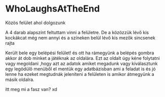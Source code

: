 # WhoLaughsAtTheEnd
Közös felület ahol dolgozunk


A 4 darab alapszínt feltuttam vinni a felületre. De a közözzük lévő kis kockákcat még nem annyi és a színeken belül lévő kis mezők sincsenek rajta

Került bele egy belépési felület! és ott ha rámegyünk a belépés gombra akkor át dob minket a játéknak az oldalára. 
Ezt az oldalt úgy kéne folytatni vagy megoldani ,hogy azt az adatok amiket megadunk vagy kíválasztunk egy legödülő menüből el mentük egy adatbázisban ami a feladat is és jó lenne ha ezeket megtudnák jeleníteni a felületen is amikor átmegyünk a másik oldalra.

itt meg mi a fasz van? xd
